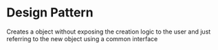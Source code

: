 <h1>Design Pattern</h1>
</ hr>
<p>Creates a object without exposing the creation logic to the user and just referring to the new object using a common interface</p>
